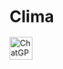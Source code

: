 # Clima
<img width="40" height="40" alt="ChatGPT Image Jul 22, 2025, 02_41_57 PM" src="https://github.com/user-attachments/assets/bfe2210f-9b31-4efb-906d-76591146ed63" />
